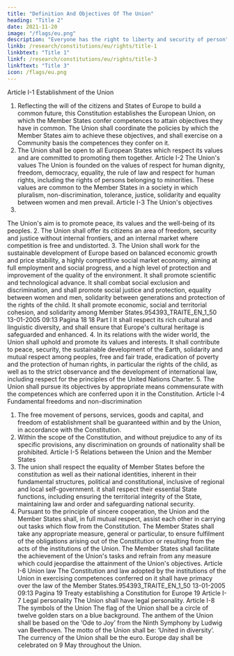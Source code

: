 ```yaml
---
title: "Definition And Objectives Of The Union"
heading: "Title 2"
date: 2021-11-20
image: "/flags/eu.png"
description: "Everyone has the right to liberty and security of person"
linkb: /research/constitutions/eu/rights/title-1
linkbtext: "Title 1"
linkf: /research/constitutions/eu/rights/title-3
linkftext: "Title 3"
icon: /flags/eu.png
---
```



<!-- INTRODUCTORY NOTE
This publication contains the text of the Treaty establishing a Constitution for Europe as signed in
Rome on 29 October 2004 and published in the Official Journal of the European Union on 16
December 2004 (C series, No 310).
It should be noted that this text will take effect only on the date of its entry into force, as provided for
in Article IV-447 (2) of that Treaty.
This text has been produced for documentary purposes and does not involve the responsibility of
the institutions.
Further information on the Constitution and the process for drafting it are available on the site set up
to inform Europe’s citizens: http://europa.eu.int/constitution.
Europe Direct is a service to help you find answers
to your questions about the European Union
Freephone number:
00 800 6 7 8 9 10 11
A great deal of additional information on the European Union is available on the Internet.
It can be accessed through the Europa server (http://europa.eu.int).
Cataloguing data can be found at the end of this publication.
Luxembourg: Office for Official Publications of the European Communities, 2005


PART I ................................................................................................................................................................................ 17
TITLE I — DEFINITION AND OBJECTIVES OF THE UNION ...................................................................................
TITLE II — FUNDAMENTAL RIGHTS AND CITIZENSHIP OF THE UNION ..........................................................
TITLE III — UNION COMPETENCES ............................................................................................................................
TITLE IV — THE UNION'S INSTITUTIONS AND BODIES ........................................................................................
CHAPTER I — THE INSTITUTIONAL FRAMEWORK .....................................................................................
CHAPTER II — THE OTHER UNION INSTITUTIONS AND ADVISORY BODIES .......................................
TITLE V — EXERCISE OF UNION COMPETENCE .....................................................................................................
CHAPTER I — COMMON PROVISIONS ............................................................................................................
CHAPTER II — SPECIFIC PROVISIONS ............................................................................................................
CHAPTER III — ENHANCED COOPERATION .................................................................................................
TITLE VI — THE DEMOCRATIC LIFE OF THE UNION .............................................................................................
TITLE VII — THE UNION'S FINANCES ........................................................................................................................
TITLE VIII — THE UNION AND ITS NEIGHBOURS ..................................................................................................
TITLE IX — UNION MEMBERSHIP .............................................................................................................................. 17
19
20
24
24
31
32
32
35
39
40
42
44
44
PART II — THE CHARTER OF FUNDAMENTAL RIGHTS OF THE UNION ..................................................... 47
PREAMBLE.........................................................................................................................................................................
TITLE I — DIGNITY .........................................................................................................................................................
TITLE II — FREEDOMS ..................................................................................................................................................
TITLE III — EQUALITY ..................................................................................................................................................
TITLE IV — SOLIDARITY ..............................................................................................................................................
TITLE V — CITIZENS' RIGHTS ......................................................................................................................................
TITLE VI — JUSTICE .......................................................................................................................................................
TITLE VII — GENERAL PROVISIONS GOVERNING THE INTERPRETATION AND APPLICATION OF
THE CHARTER .......................................................................................................................................... 47
48
49
52
53
56
58
PART III — THE POLICIES AND FUNCTIONING OF THE UNION .................................................................... 61
TITLE I — PROVISIONS OF GENERAL APPLICATION .............................................................................................
TITLE II — NON-DISCRIMINATION AND CITIZENSHIP ..........................................................................................
TITLE III — INTERNAL POLICIES AND ACTION ......................................................................................................
CHAPTER I — INTERNAL MARKET .................................................................................................................
Section 1 — Establishment and functioning of the internal market ............................................................
Section 2 — Free movement of persons and services .................................................................................
Subsection 1 — Workers ...................................................................................................................
Subsection 2 — Freedom of establishment .......................................................................................
Subsection 3 — Freedom to provide services ...................................................................................
Section 3 — Free movement of goods .........................................................................................................
Subsection 1 — Customs union ........................................................................................................
Subsection 2 — Customs cooperation ...............................................................................................
Subsection 3 — Prohibition of quantitative restrictions ...................................................................
Section 4 — Capital and payments .............................................................................................................. 61
62
64
64
64
65
65
67
69
70
70
71
71
72
59954393_cor_p4
19-01-2005
12:47
Pagina 4
Section 5 — Rules on competition ...............................................................................................................
Subsection 1 — Rules applying to undertakings ..............................................................................
Subsection 2 — Aid granted by Member States ...............................................................................
Section 6 — Fiscal provisions ......................................................................................................................
Section 7 — Common provisions ................................................................................................................
CHAPTER II — ECONOMIC AND MONETARY POLICY ................................................................................
Section 1 — Economic policy ......................................................................................................................
Section 2 — Monetary policy ......................................................................................................................
Section 3 — Institutional provisions ............................................................................................................
Section 4 — Provisions specific to Member States whose currency is the euro .........................................
Section 5 — Transitional provisions ............................................................................................................
CHAPTER III — POLICIES IN OTHER AREAS .................................................................................................
Section 1 — Employment ............................................................................................................................
Section 2 — Social policy ............................................................................................................................
Section 3 — Economic, social and territorial cohesion ...............................................................................
Section 4 — Agriculture and fisheries .........................................................................................................
Section 5 — Environment ............................................................................................................................
Section 6 — Consumer protection ...............................................................................................................
Section 7 — Transport ..................................................................................................................................
Section 8 — Trans-European networks ........................................................................................................
Section 9 — Research and technological development and space ..............................................................
Section 10 — Energy ....................................................................................................................................
CHAPTER IV — AREA OF FREEDOM, SECURITY AND JUSTICE ...............................................................
Section 1 — General provisions ...................................................................................................................
Section 2 — Policies on border checks, asylum and immigration ..............................................................
Section 3 — Judicial cooperation in civil matters .......................................................................................
Section 4 — Judicial cooperation in criminal matters .................................................................................
Section 5 — Police cooperation ...................................................................................................................
CHAPTER V — AREAS WHERE THE UNION MAY TAKE COORDINATING,
COMPLEMENTARY OR SUPPORTING ACTION ..................................................................
Section 1 — Public health ............................................................................................................................
Section 2 — Industry ....................................................................................................................................
Section 3 — Culture .....................................................................................................................................
Section 4 — Tourism ....................................................................................................................................
Section 5 — Education, youth, sport and vocational training .....................................................................
Section 6 — Civil protection ........................................................................................................................
Section 7 — Administrative cooperation .....................................................................................................
TITLE IV — ASSOCIATION OF THE OVERSEAS COUNTRIES AND TERRITORIES ............................................
TITLE V — THE UNION'S EXTERNAL ACTION .........................................................................................................
CHAPTER I — PROVISIONS HAVING GENERAL APPLICATION .................................................................
CHAPTER II — COMMON FOREIGN AND SECURITY POLICY ...................................................................
Section 1 — Common provisions ................................................................................................................
Section 2 — The common security and defence policy ...............................................................................
Section 3 — Financial provisions ................................................................................................................
CHAPTER III — COMMON COMMERCIAL POLICY ......................................................................................
CHAPTER IV — COOPERATION WITH THIRD COUNTRIES AND HUMANITARIAN AID ......................
Section 1 — Development cooperation ........................................................................................................
Section 2 — Economic, financial and technical cooperation with third countries ......................................
Section 3 — Humanitarian aid .....................................................................................................................
CHAPTER V — RESTRICTIVE MEASURES .....................................................................................................
CHAPTER VI — INTERNATIONAL AGREEMENTS ........................................................................................
CHAPTER VII — THE UNION'S RELATIONS WITH INTERNATIONAL ORGANISATIONS AND
THIRD COUNTRIES AND UNION DELEGATIONS ...........................................................
CHAPTER VIII — IMPLEMENTATION OF THE SOLIDARITY CLAUSE ......................................................
74
74
77
79
79
82
82
87
90
91
92
97
97
99
104
105
109
111
111
114
115
118
119
119
120
123
124
127
129
129
131
131
132
133
134
135
135
137
137
139
139
144
147
148
149
149
150
151
152
152
155
155954393_cor_p5
19-01-2005
12:48
Pagina 5
TITLE VI — THE FUNCTIONING OF THE UNION .....................................................................................................
CHAPTER I — PROVISIONS GOVERNING THE INSTITUTIONS .................................................................
Section 1 — The institutions ........................................................................................................................
Subsection 1 — The European Parliament ........................................................................................
Subsection 2 — The European Council ............................................................................................
Subsection 3 — The Council of Ministers ........................................................................................
Subsection 4 — The European Commission .....................................................................................
Subsection 5 — The Court of Justice of the European Union ..........................................................
Subsection 6 — The European Central Bank ....................................................................................
Subsection 7 — The Court of Auditors .............................................................................................
Section 2 — The Union's advisory bodies ...................................................................................................
Subsection 1 — The Committee of the Regions ...............................................................................
Subsection 2 — The Economic and Social Committee ....................................................................
Section 3 — The European Investment Bank ..............................................................................................
Section 4 — Provisions common to Union institutions, bodies, offices and agencies ................................
CHAPTER II — FINANCIAL PROVISIONS .......................................................................................................
Section 1 — The multiannual financial framework .....................................................................................
Section 2 — The Union's annual budget ......................................................................................................
Section 3 — Implementation of the budget and discharge ..........................................................................
Section 4 — Common provisions ................................................................................................................
Section 5 — Combating fraud ......................................................................................................................
CHAPTER III — ENHANCED COOPERATION .................................................................................................
TITLE VII — COMMON PROVISIONS .......................................................................................................................... 156
156
156
156
159
159
160
162
170
171
173
173
174
175
176
179
179
180
183
184
185
186
188
PART IV — GENERAL AND FINAL PROVISIONS .................................................................................................. 193
Protocols and annexes .........................................................................................................................................................
A.
Protocols annexed to the Treaty establishing a Constitution for Europe ................................................................
1.
Protocol on the role of national parliaments in the European Union ...........................................................
2.
Protocol on the application of the principles of subsidiarity and proportionality .......................................
3.
Protocol on the Statute of the Court of Justice of the European Union .......................................................
4.
Protocol on the Statute of the European System of Central Banks and of the European Central Bank .....
5.
Protocol on the Statute of the European Investment Bank ..........................................................................
6.
Protocol on the location of the seats of the institutions and of certain bodies, offices, agencies
and departments of the European Union ......................................................................................................
7.
Protocol on the privileges and immunities of the European Union .............................................................
8.
Protocol on the Treaties and Acts of Accession of the Kingdom of Denmark, Ireland and the United
Kingdom of Great Britain and Northern Ireland, of the Hellenic Republic, of the Kingdom of Spain and
the Portuguese Republic, and of the Republic of Austria, the Republic of Finland and the Kingdom
of Sweden .....................................................................................................................................................
9.
Protocol on the Treaty and the Act of Accession of the Czech Republic, the Republic of Estonia,
the Republic of Cyprus, the Republic of Latvia, the Republic of Lithuania, the Republic of Hungary,
the Republic of Malta, the Republic of Poland, the Republic of Slovenia and the Slovak Republic .........
10. Protocol on the excessive deficit procedure .................................................................................................
11. Protocol on the convergence criteria ............................................................................................................
12. Protocol on the Euro Group ..........................................................................................................................
13. Protocol on certain provisions relating to the United Kingdom of Great Britain and Northern Ireland as
regards economic and monetary union .........................................................................................................
14. Protocol on certain provisions relating to Denmark as regards economic and monetary union .................
15. Protocol on certain tasks of the National Bank of Denmark .......................................................................
16. Protocol on the Pacific Financial Community franc system ........................................................................
17. Protocol on the Schengen acquis integrated into the framework of the European Union ...........................
18. Protocol on the application of certain aspects of Article III-130 of the Constitution to the United
Kingdom and to Ireland ................................................................................................................................ 210
210
211
214
217
232
254
267
268
274
304
344
346
348
349
352
353
354
355
358954393_cor_p6
19-01-2005
12:49
Pagina 6
19.
Protocol on the position of the United Kingdom and Ireland on policies in respect of border controls,
asylum and immigration, judicial cooperation in civil matters and on police cooperation .........................
20. Protocol on the position of Denmark ...........................................................................................................
21. Protocol on external relations of the Member States with regard to the crossing of external borders ........
22. Protocol on asylum for nationals of Member States ....................................................................................
23. Protocol on permanent structured cooperation established by Article I-41(6) and Article III-312
of the Constitution ........................................................................................................................................
24. Protocol on Article I-41(2) of the Constitution ............................................................................................
25. Protocol concerning imports into the European Union of petroleum products refined in the
Netherlands Antilles ......................................................................................................................................
26. Protocol on the acquisition of property in Denmark ....................................................................................
27. Protocol on the system of public broadcasting in the Member States .........................................................
28. Protocol concerning Article III-214 of the Constitution ..............................................................................
29. Protocol on economic, social and territorial cohesion .................................................................................
30. Protocol on special arrangements for Greenland .........................................................................................
31. Protocol on Article 40.3.3 of the Constitution of Ireland ............................................................................
32. Protocol relating to Article I-9(2) of the Constitution on the accession of the Union to the European
Convention on the Protection of Human Rights and Fundamental Freedoms .............................................
33. Protocol on the Acts and Treaties which have supplemented or amended the Treaty establishing
the European Community and the Treaty on European Union ....................................................................
34. Protocol on the transitional provisions relating to the institutions and bodies of the Union .......................
35. Protocol on the financial consequences of the expiry of the Treaty establishing the European
Coal and Steel Community and on the Research Fund for Coal and Steel ................................................
36. Protocol amending the Treaty establishing the European Atomic Energy Community ..............................
Annexes to the Treaty establishing a Constitution for Europe ................................................................................
Annex I — List referred to in Article III-226 of the Constitution ..........................................................................
Annex II — Overseas countries and territories to which Title IV of Part III of the Constitution applies ............. 396
398
402
403
407
FINAL ACT ....................................................................................................................................................................... 409
A. 428
428
428
428
B.
Declarations concerning provisions of the Constitution .........................................................................................
1.
Declaration on Article I-6 .............................................................................................................................
2.
Declaration on Article I-9(2) ........................................................................................................................
3.
Declaration on Articles I-22, I-27 and I-28 ..................................................................................................
4.
Declaration on Article I-24(7) concerning the European Council decision on the exercise of the
Presidency of the Council .............................................................................................................................
5.
Declaration on Article I-25 ...........................................................................................................................
6.
Declaration on Article I-26 ...........................................................................................................................
7.
Declaration on Article I-27 ...........................................................................................................................
8.
Declaration on Article I-36 ...........................................................................................................................
9.
Declaration on Articles I-43 and III-329 ......................................................................................................
10. Declaration on Article I-51 ...........................................................................................................................
11. Declaration on Article I-57 ...........................................................................................................................
12. Declaration concerning the explanations relating to the Charter of Fundamental Rights ...........................
13. Declaration on Article III-116 ......................................................................................................................
14. Declaration on Articles III-136 and III-267 .................................................................................................
15. Declaration on Articles III-160 and III-322 .................................................................................................
16. Declaration on Article III-167(2)(c) ............................................................................................................
17. Declaration on Article III-184 ......................................................................................................................
18. Declaration on Article III-213 ......................................................................................................................
19. Declaration on Article III-220 ......................................................................................................................
20. Declaration on Article III-243 .....................................................................................................................
21. Declaration on Article III-248 ......................................................................................................................
22. Declaration on Article III-256 ......................................................................................................................
23. Declaration on Article III-273(1), second subparagraph ..............................................................................
360
363
368
369
371
374
375
378
379
380
381
383
384
385
386
389
428
429
430
431
431
431
431
431
432
468
468
468
468
468
469
469
470
470
470
470954393_TRAITE_EN_1_50
24.
25.
09:13
Pagina 7
Declaration on Article III-296 ......................................................................................................................
Declaration on Article III-325 concerning the negotiation and conclusion of international
agreements by Member States relating to the area of freedom, security and justice ...................................
Declaration on Article III-402(4) ..................................................................................................................
Declaration on Article III-419 ......................................................................................................................
Declaration on Article IV-440(7) ..................................................................................................................
Declaration on Article IV-448(2) ..................................................................................................................
Declaration on the ratification of the Treaty establishing a Constitution for Europe .................................. 470
471
471
471
471
472
Declarations concerning Protocols annexed to the Constitution ............................................................................. 473
Declarations concerning the Protocol on the Treaties and Acts of Accession of the Kingdom of Denmark,
Ireland and the United Kingdom of Great Britain and Northern Ireland, of the Hellenic Republic, of the
Kingdom of Spain and the Portuguese Republic, and of the Republic of Austria, the Republic of Finland and
the Kingdom of Sweden
31. Declaration on the Åland islands ..................................................................................................................
32. Declaration on the Sami people .................................................................................................................... 473
473
26.
27.
28.
29.
30.
B.
13-01-2005
Declarations concerning the Protocol on the Treaty and the Act of Accession of the Czech Republic,
the Republic of Estonia, the Republic of Cyprus, the Republic of Latvia, the Republic of Lithuania, the
Republic of Hungary, the Republic of Malta, the Republic of Poland, the Republic of Slovenia and the
Slovak Republic
33. Declaration on the Sovereign Base Areas of the United Kingdom of Great Britain and Northern
Ireland in Cyprus ..........................................................................................................................................
34. Declaration by the Commission on the Sovereign Base Areas of the United Kingdom of Great
Britain and Northern Ireland in Cyprus ........................................................................................................
35. Declaration on the Ignalina nuclear power plant in Lithuania .....................................................................
36. Declaration on the transit of persons by land between the region of Kaliningrad and other parts
of the Russian Federation .............................................................................................................................
37. Declaration on Unit 1 and Unit 2 of the Bohunice V1 nuclear power plant in Slovakia ............................
38. Declaration on Cyprus ..................................................................................................................................
39. Declaration concerning the Protocol on the position of Denmark ...............................................................
40. Declaration concerning the Protocol on the transitional provisions relating to the institutions
and bodies of the Union ................................................................................................................................
41. Declaration concerning Italy ........................................................................................................................
Declarations by Member States
42. Declaration by the Kingdom of the Netherlands on Article I-55 .................................................................
43. Declaration by the Kingdom of the Netherlands on Article IV-440 ............................................................
44. Declaration by the Federal Republic of Germany, Ireland, the Republic of Hungary, the Republic
of Austria and the Kingdom of Sweden .......................................................................................................
45. Declaration by the Kingdom of Spain and the United Kingdom of Great Britain and Northern Ireland ...
46. Declaration by the United Kingdom of Great Britain and Northern Ireland on the definition of
the term ‘nationals’ .......................................................................................................................................
47. Declaration by the Kingdom of Spain on the definition of the term ‘nationals’ .........................................
48. Declaration by the Kingdom of the United Kingdom of Great Britain and Northern Ireland on
the franchise for elections to the European Parliament ................................................................................
49. Declaration by the Kingdom of Belgium on national parliaments ..............................................................
50. Declaration by the Republic of Latvia and the Republic of Hungary on the spelling of the name
of the single currency in the Treaty establishing a Constitution for Europe ...............................................
470
474
475
475
476
477
477
478
478
480
481
481
481
481
481
482
482
482
482954393_TRAITE_EN_1_50
13-01-2005
09:13
Pagina 8954393_TRAITE_EN_1_50
13-01-2005
09:13
Pagina 9
PREAMBLE
HIS MAJESTY THE KING OF THE BELGIANS, THE PRESIDENT OF THE CZECH REPUBLIC, HER MAJESTY THE
QUEEN OF DENMARK, THE PRESIDENT OF THE FEDERAL REPUBLIC OF GERMANY, THE PRESIDENT OF THE
REPUBLIC OF ESTONIA, THE PRESIDENT OF THE HELLENIC REPUBLIC, HIS MAJESTY THE KING OF SPAIN, THE
PRESIDENT OF THE FRENCH REPUBLIC, THE PRESIDENT OF IRELAND, THE PRESIDENT OF THE ITALIAN
REPUBLIC, THE PRESIDENT OF THE REPUBLIC OF CYPRUS, THE PRESIDENT OF THE REPUBLIC OF LATVIA, THE
PRESIDENT OF THE REPUBLIC OF LITHUANIA, HIS ROYAL HIGHNESS THE GRAND DUKE OF LUXEMBOURG, THE
PRESIDENT OF THE REPUBLIC OF HUNGARY, THE PRESIDENT OF MALTA, HER MAJESTY THE QUEEN OF THE
NETHERLANDS, THE FEDERAL PRESIDENT OF THE REPUBLIC OF AUSTRIA, THE PRESIDENT OF THE REPUBLIC
OF POLAND, THE PRESIDENT OF THE PORTUGUESE REPUBLIC, THE PRESIDENT OF THE REPUBLIC OF
SLOVENIA, THE PRESIDENT OF THE SLOVAK REPUBLIC, THE PRESIDENT OF THE REPUBLIC OF FINLAND, THE
GOVERNMENT OF THE KINGDOM OF SWEDEN, HER MAJESTY THE QUEEN OF THE UNITED KINGDOM OF
GREAT BRITAIN AND NORTHERN IRELAND,
DRAWING INSPIRATION from the cultural, religious and humanist inheritance of Europe, from which
have developed the universal values of the inviolable and inalienable rights of the human person,
freedom, democracy, equality and the rule of law,
BELIEVING that Europe, reunited after bitter experiences, intends to continue along the path of
civilisation, progress and prosperity, for the good of all its inhabitants, including the weakest and
most deprived; that it wishes to remain a continent open to culture, learning and social progress; and
that it wishes to deepen the democratic and transparent nature of its public life, and to strive for
peace, justice and solidarity throughout the world,
CONVINCED that, while remaining proud of their own national identities and history, the peoples of
Europe are determined to transcend their former divisions and, united ever more closely, to forge a
common destiny,
CONVINCED that, thus ‘United in diversity’, Europe offers them the best chance of pursuing, with due
regard for the rights of each individual and in awareness of their responsibilities towards future
generations and the Earth, the great venture which makes of it a special area of human hope,
DETERMINED to continue the work accomplished within the framework of the Treaties establishing
the European Communities and the Treaty on European Union, by ensuring the continuity of the
Community acquis,
GRATEFUL to the members of the European Convention for having prepared the draft of this
Constitution on behalf of the citizens and States of Europe,954393_TRAITE_EN_1_50
13-01-2005
09:13
Pagina 10
10
Preamble
HAVE DESIGNATED AS THEIR PLENIPOTENTIARIES:
HIS MAJESTY THE KING OF THE BELGIANS,
Guy VERHOFSTADT
Prime Minister
Karel DE GUCHT
Minister for Foreign Affairs
THE PRESIDENT OF THE CZECH REPUBLIC,
Stanislav GROSS
Prime Minister
Cyril SVOBODA
Minister for Foreign Affairs
HER MAJESTY THE QUEEN OF DENMARK,
Anders Fogh RASMUSSEN
Prime Minister
Per Stig MØLLER
Minister for Foreign Affairs
THE PRESIDENT OF THE FEDERAL REPUBLIC OF GERMANY,
Gerhard SCHRÖDER
Federal Chancellor
Joseph FISCHER
Federal Minister for Foreign Affairs and Deputy Federal Chancellor954393_cor_p11
19-01-2005
12:53
Pagina 11
Treaty establishing a Constitution for Europe
THE PRESIDENT OF THE REPUBLIC OF ESTONIA,
Juhan PARTS
Prime Minister
Kristiina OJULAND
Minister for Foreign Affairs
THE PRESIDENT OF THE HELLENIC REPUBLIC,
Kostas KARAMANLIS
Prime Minister
Petros G. MOLYVIATIS
Minister of Foreign Affairs
HIS MAJESTY THE KING OF SPAIN,
José Luis RODRÍGUEZ ZAPATERO
President of the Government
Miguel Ángel MORATINOS CUYAUBÉ
Minister for External Affairs and Cooperation
THE PRESIDENT OF THE FRENCH REPUBLIC,
Jacques CHIRAC
President
Jean-Pierre RAFFARIN
Prime Minister
Michel BARNIER
Minister for Foreign Affairs
11954393_TRAITE_EN_1_50
13-01-2005
09:13
Pagina 12
12
Preamble
THE PRESIDENT OF IRELAND,
Bertie AHERN
Taoiseach
Dermot AHERN
Minister for Foreign Affairs
THE PRESIDENT OF THE ITALIAN REPUBLIC,
Silvio BERLUSCONI
Prime Minister
Franco FRATTINI
Minister for Foreign Affairs
THE PRESIDENT OF THE REPUBLIC OF CYPRUS,
Tassos PAPADOPOULOS
President
George IACOVOU
Minister for Foreign Affairs
THE PRESIDENT OF THE REPUBLIC OF LATVIA,
Vaira VĪĶE FREIBERGA
President
Indulis EMSIS
Prime Minister
Artis PABRIKS
Minister for Foreign Affairs954393_TRAITE_EN_1_50
13-01-2005
09:13
Pagina 13
Treaty establishing a Constitution for Europe
THE PRESIDENT OF THE REPUBLIC OF LITHUANIA,
Valdas ADAMKUS
President
Algirdas Mykolas BRAZAUSKAS
Prime Minister
Antanas VALIONIS
Minister of Foreign Affairs
HIS ROYAL HIGHNESS THE GRAND DUKE OF LUXEMBOURG,
Jean-Claude JUNCKER
Prime Minister, Ministre d'Etat
Jean ASSELBORN
Deputy Prime Minister, Minister for Foreign Affairs and Immigration
THE PRESIDENT OF THE REPUBLIC OF HUNGARY,
Ferenc GYURCSÁNY
Prime Minister
László KOVÁCS
Minister for Foreign Affairs
THE PRESIDENT OF MALTA,
The Hon Lawrence GONZI
Prime Minister
The Hon Michael FRENDO
Minister for Foreign Affairs
13954393_TRAITE_EN_1_50
13-01-2005
09:13
Pagina 14
14
Preamble
HER MAJESTY THE QUEEN OF THE NETHERLANDS,
Dr. J. P. BALKENENDE
Prime Minister
Dr. B. R. BOT
Minister for Foreign Affairs
THE FEDERAL PRESIDENT OF THE REPUBLIC OF AUSTRIA,
Dr. Wolfgang SCHÜSSEL
Federal Chancellor
Dr. Ursula PLASSNIK
Federal Minister for Foreign Affairs
THE PRESIDENT OF THE REPUBLIC OF POLAND,
Marek BELKA
Prime Minister
Włodzimierz CIMOSZEWICZ
Minister for Foreign Affairs
THE PRESIDENT OF THE PORTUGUESE REPUBLIC,
Pedro Miguel DE SANTANA LOPES
Prime Minister
António Victor MARTINS MONTEIRO
Minister for Foreign Affairs and the Portuguese Communities954393_TRAITE_EN_1_50
13-01-2005
09:13
Pagina 15
Treaty establishing a Constitution for Europe
THE PRESIDENT OF THE REPUBLIC OF SLOVENIA,
Anton ROP
President of the Government
Ivo VAJGL
Minister for Foreign Affairs
THE PRESIDENT OF THE SLOVAK REPUBLIC,
Mikuláš DZURINDA
Prime Minister
Eduard KUKAN
Minister for Foreign Affairs
THE PRESIDENT OF THE REPUBLIC OF FINLAND,
Matti VANHANEN
Prime Minister
Erkki TUOMIOJA
Minister for Foreign Affairs
THE GOVERNMENT OF THE KINGDOM OF SWEDEN,
Göran PERSSON
Prime Minister
Laila FREIVALDS
Minister for Foreign Affairs
15954393_TRAITE_EN_1_50
13-01-2005
09:13
Pagina 16
16
Preamble
HER MAJESTY THE QUEEN OF THE UNITED KINGDOM OF GREAT BRITAIN AND NORTHERN
IRELAND,
The Rt. Hon Tony BLAIR
Prime Minister
The Rt. Hon Jack STRAW
Secretary of State for Foreign and Commonwealth Affairs
WHO, having exchanged their full powers, found in good and due form, have agreed as follows:954393_TRAITE_EN_1_50
13-01-2005
09:13
Pagina 17
PART I
TITLE I -->



Article I-1
Establishment of the Union
1. Reflecting the will of the citizens and States of Europe to build a common future, this
Constitution establishes the European Union, on which the Member States confer competences to
attain objectives they have in common. The Union shall coordinate the policies by which the
Member States aim to achieve these objectives, and shall exercise on a Community basis the
competences they confer on it.
2. The Union shall be open to all European States which respect its values and are committed to
promoting them together.
Article I-2
The Union's values
The Union is founded on the values of respect for human dignity, freedom, democracy, equality, the
rule of law and respect for human rights, including the rights of persons belonging to minorities.
These values are common to the Member States in a society in which pluralism, non-discrimination,
tolerance, justice, solidarity and equality between women and men prevail.
Article I-3
The Union's objectives
1.
The Union's aim is to promote peace, its values and the well-being of its peoples.
2. The Union shall offer its citizens an area of freedom, security and justice without internal
frontiers, and an internal market where competition is free and undistorted.
3. The Union shall work for the sustainable development of Europe based on balanced economic
growth and price stability, a highly competitive social market economy, aiming at full employment
and social progress, and a high level of protection and improvement of the quality of the
environment. It shall promote scientific and technological advance.
It shall combat social exclusion and discrimination, and shall promote social justice and protection,
equality between women and men, solidarity between generations and protection of the rights of the
child.
It shall promote economic, social and territorial cohesion, and solidarity among Member States.954393_TRAITE_EN_1_50
13-01-2005
09:13
Pagina 18
18
Part I
It shall respect its rich cultural and linguistic diversity, and shall ensure that Europe's cultural heritage
is safeguarded and enhanced.
4. In its relations with the wider world, the Union shall uphold and promote its values and
interests. It shall contribute to peace, security, the sustainable development of the Earth, solidarity
and mutual respect among peoples, free and fair trade, eradication of poverty and the protection of
human rights, in particular the rights of the child, as well as to the strict observance and the
development of international law, including respect for the principles of the United Nations Charter.
5. The Union shall pursue its objectives by appropriate means commensurate with the competences
which are conferred upon it in the Constitution.
Article I-4
Fundamental freedoms and non-discrimination
1. The free movement of persons, services, goods and capital, and freedom of establishment shall
be guaranteed within and by the Union, in accordance with the Constitution.
2. Within the scope of the Constitution, and without prejudice to any of its specific provisions, any
discrimination on grounds of nationality shall be prohibited.
Article I-5
Relations between the Union and the Member States
1. The union shall respect the equality of Member States before the constitution as well as their
national identities, inherent in their fundamental structures, political and constitutional, inclusive of
regional and local self-government. it shall respect their essential State functions, including ensuring
the territorial integrity of the State, maintaining law and order and safeguarding national security.
2. Pursuant to the principle of sincere cooperation, the Union and the Member States shall, in full
mutual respect, assist each other in carrying out tasks which flow from the Constitution.
The Member States shall take any appropriate measure, general or particular, to ensure fulfilment of
the obligations arising out of the Constitution or resulting from the acts of the institutions of the
Union.
The Member States shall facilitate the achievement of the Union's tasks and refrain from any measure
which could jeopardise the attainment of the Union's objectives.
Article I-6
Union law
The Constitution and law adopted by the institutions of the Union in exercising competences
conferred on it shall have primacy over the law of the Member States.954393_TRAITE_EN_1_50
13-01-2005
09:13
Pagina 19
Treaty establishing a Constitution for Europe
19
Article I-7
Legal personality
The Union shall have legal personality.
Article I-8
The symbols of the Union
The flag of the Union shall be a circle of twelve golden stars on a blue background.
The anthem of the Union shall be based on the ‘Ode to Joy’ from the Ninth Symphony by Ludwig van
Beethoven.
The motto of the Union shall be: ‘United in diversity’.
The currency of the Union shall be the euro.
Europe day shall be celebrated on 9 May throughout the Union.

